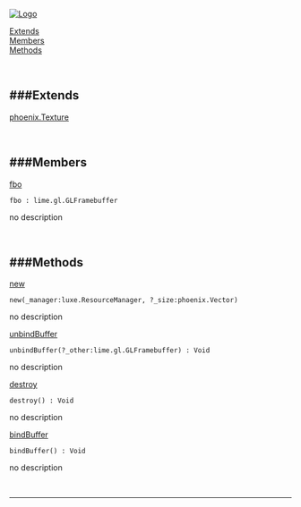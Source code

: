 
[![Logo](http://luxeengine.com/images/logo.png)](index.html)


[Extends](#Extends)   
[Members](#Members)   
[Methods](#Methods)   


&nbsp;   

<a class="lift" name="Extends" ></a>
###Extends   
---
<a class="lift" name="phoenix.Texture" href="phoenix.Texture.html">phoenix.Texture</a>

&nbsp;   

<a class="lift" name="Members" ></a>
###Members   
---
<a class="lift" name="fbo" href="#fbo">fbo</a>



    fbo : lime.gl.GLFramebuffer

<span class="small_desc_flat"> no description </span>   

&nbsp;   

<a class="lift" name="Methods" ></a>
###Methods   
---
<a class="lift" name="new" href="#new">new</a>



    new(_manager:luxe.ResourceManager, ?_size:phoenix.Vector) 

<span class="small_desc_flat"> no description </span>   

<a class="lift" name="unbindBuffer" href="#unbindBuffer">unbindBuffer</a>



    unbindBuffer(?_other:lime.gl.GLFramebuffer) : Void

<span class="small_desc_flat"> no description </span>   

<a class="lift" name="destroy" href="#destroy">destroy</a>



    destroy() : Void

<span class="small_desc_flat"> no description </span>   

<a class="lift" name="bindBuffer" href="#bindBuffer">bindBuffer</a>



    bindBuffer() : Void

<span class="small_desc_flat"> no description </span>   



&nbsp;
&nbsp;
&nbsp;

---  


&nbsp;   
&nbsp;   